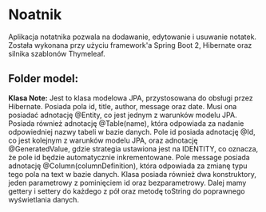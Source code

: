 # Noatnik

Aplikacja notatnika pozwala na dodawanie, edytowanie i usuwanie notatek. Została wykonana przy użyciu framework'a Spring Boot 2, Hibernate oraz silnika szablonów Thymeleaf.

## Folder model:
**Klasa Note:**
Jest to klasa modelowa JPA, przystosowana do obsługi przez Hibernate. Posiada pola id, title, author, message oraz date. Musi ona posiadać adnotację @Entity, co jest jednym z warunków modelu JPA. Posiada również adnotację @Table(name), która odpowiada za nadanie odpowiedniej nazwy tabeli w bazie danych. Pole id posiada adnotację @Id, co jest kolejnym z warunków modelu JPA, oraz adnotację @GeneratedValue, gdzie strategia ustawiona jest na IDENTITY, co oznacza, że pole id będzie automatycznie inkrementowane. Pole message posiada adnotację @Column(columnDefinition), która odpowiada za zmianę typu tego pola na text w bazie danych.
Klasa posiada również dwa konstruktory, jeden parametrowy z pominięciem id oraz bezparametrowy. Dalej mamy gettery i settery do każdego z pół oraz metodę toString do poprawnego wyświetlania danych.
